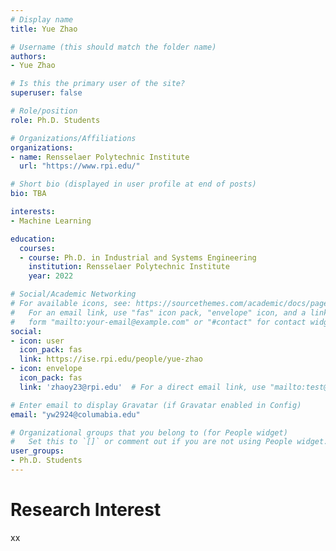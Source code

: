 ```yaml
---
# Display name
title: Yue Zhao

# Username (this should match the folder name)
authors:
- Yue Zhao

# Is this the primary user of the site?
superuser: false

# Role/position
role: Ph.D. Students 

# Organizations/Affiliations
organizations:
- name: Rensselaer Polytechnic Institute
  url: "https://www.rpi.edu/"

# Short bio (displayed in user profile at end of posts)
bio: TBA

interests:
- Machine Learning

education:
  courses:
  - course: Ph.D. in Industrial and Systems Engineering
    institution: Rensselaer Polytechnic Institute
    year: 2022

# Social/Academic Networking
# For available icons, see: https://sourcethemes.com/academic/docs/page-builder/#icons
#   For an email link, use "fas" icon pack, "envelope" icon, and a link in the
#   form "mailto:your-email@example.com" or "#contact" for contact widget.
social:
- icon: user
  icon_pack: fas
  link: https://ise.rpi.edu/people/yue-zhao
- icon: envelope
  icon_pack: fas
  link: 'zhaoy23@rpi.edu'  # For a direct email link, use "mailto:test@example.org".

# Enter email to display Gravatar (if Gravatar enabled in Config)
email: "yw2924@columabia.edu"

# Organizational groups that you belong to (for People widget)
#   Set this to `[]` or comment out if you are not using People widget.
user_groups:
- Ph.D. Students
---
```

# Research Interest
xx
